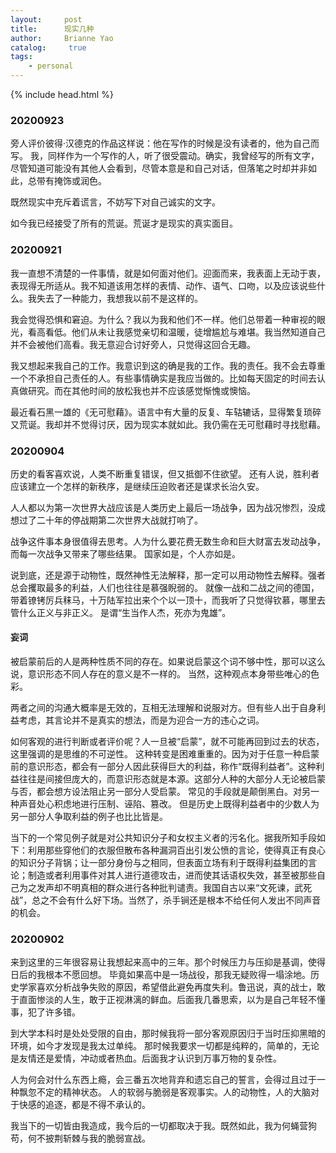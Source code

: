 ```yaml
---
layout:     post
title:      现实几种
author:     Brianne Yao
catalog: 	 true
tags:
    - personal
---
```

{% include head.html %}


### 20200923

旁人评价彼得·汉德克的作品这样说：他在写作的时候是没有读者的，他为自己而写。
我，同样作为一个写作的人，听了很受震动。确实，我曾经写的所有文字，尽管知道可能没有其他人会看到，尽管本意是和自己对话，但落笔之时却并非如此，总带有掩饰或润色。

既然现实中充斥着谎言，不妨写下对自己诚实的文字。

如今我已经接受了所有的荒诞。荒诞才是现实的真实面目。

### 20200921

我一直想不清楚的一件事情，就是如何面对他们。迎面而来，我表面上无动于衷，表现得无所适从。我不知道该用怎样的表情、动作、语气、口吻，以及应该说些什么。我失去了一种能力，我想我以前不是这样的。

我会觉得恐惧和窘迫。为什么？我以为我和他们不一样。他们总带着一种审视的眼光，看高看低。他们从未让我感觉亲切和温暖，徒增尴尬与难堪。我当然知道自己并不会被他们高看。我无意迎合讨好旁人，只觉得这回合无趣。

我又想起来我自己的工作。我意识到这的确是我的工作。我的责任。我不会去尊重一个不承担自己责任的人。有些事情确实是我应当做的。比如每天固定的时间去认真做研究。而在其他时间的放松我也并不应该感觉惭愧或懊恼。

最近看石黑一雄的《无可慰藉》。语言中有大量的反复、车轱辘话，显得繁复琐碎又荒诞。我却并不觉得讨厌，因为现实本就如此。我仍需在无可慰藉时寻找慰藉。


### 20200904

历史的看客喜欢说，人类不断重复错误，但又抵御不住欲望。
还有人说，胜利者应该建立一个怎样的新秩序，是继续压迫败者还是谋求长治久安。

人人都以为第一次世界大战应该是人类历史上最后一场战争，因为战况惨烈，没成想过了二十年的停战期第二次世界大战就打响了。

战争这件事本身很值得去思考。人为什么要花费无数生命和巨大财富去发动战争，而每一次战争又带来了哪些结果。
国家如是，个人亦如是。

说到底，还是源于动物性，既然神性无法解释，那一定可以用动物性去解释。强者总会攫取最多的利益，人们也往往是慕强睨弱的。
就像一战和二战之间的德国，带着镣铐厉兵秣马，十万陆军拉出来个个以一顶十，而我听了只觉得钦慕，哪里去管什么正义与非正义。
是谓“生当作人杰，死亦为鬼雄”。


#### 妄词

被启蒙前后的人是两种性质不同的存在。如果说启蒙这个词不够中性，那可以这么说，意识形态不同人存在的意义是不一样的。
当然，这种观点本身带些唯心的色彩。

两者之间的沟通大概率是无效的，互相无法理解和说服对方。但有些人出于自身利益考虑，其言论并不是真实的想法，而是为迎合一方的违心之词。

如何客观的进行判断或者评价呢？人一旦被“启蒙”，就不可能再回到过去的状态，这里强调的是思维的不可逆性。
这种转变是困难重重的。因为对于任意一种启蒙前的意识形态，都会有一部分人因此获得巨大的利益，称作“既得利益者”。这种利益往往是间接但庞大的，而意识形态就是本源。这部分人种的大部分人无论被启蒙与否，都会想方设法阻止另一部分人受启蒙。
常见的手段就是颠倒黑白。对另一种声音处心积虑地进行压制、诬陷、篡改。
但是历史上既得利益者中的少数人为另一部分人争取利益的例子也比比皆是。

当下的一个常见例子就是对公共知识分子和女权主义者的污名化。据我所知手段如下：利用那些穿他们的衣服但散布各种漏洞百出引发公愤的言论，使得真正有良心的知识分子背锅；让一部分身份与之相同，但表面立场有利于既得利益集团的言论；制造或者利用事件对其人进行道德攻击，进而使其话语权失效，甚至被那些自己为之发声却不明真相的群众进行各种批判谴责。我国自古以来“文死谏，武死战”，总之不会有什么好下场。当然了，杀手锏还是根本不给任何人发出不同声音的机会。



### 20200902

来到这里的三年很容易让我想起来高中的三年。那个时候压力与压抑是基调，使得日后的我根本不愿回想。
毕竟如果高中是一场战役，那我无疑败得一塌涂地。历史学家喜欢分析战争失败的原因，希望借此避免再度失利。鲁迅说，真的战士，敢于直面惨淡的人生，敢于正视淋漓的鲜血。后面我几番思索，以为是自己年轻不懂事，犯了许多错。

到大学本科时是处处受限的自由，那时候我将一部分客观原因归于当时压抑黑暗的环境，如今才发现是我太过单纯。
那时候我要求一切都是纯粹的，简单的，无论是友情还是爱情，冲动或者热血。后面我才认识到万事万物的复杂性。

人为何会对什么东西上瘾，会三番五次地背弃和遗忘自己的誓言，会得过且过于一种飘忽不定的精神状态。
人的软弱与脆弱是客观事实。人的动物性，人的大脑对于快感的追逐，都是不得不承认的。

我当下的一切皆由我造成，我今后的一切都取决于我。既然如此，我为何蝇营狗苟，何不披荆斩棘与我的脆弱宣战。
